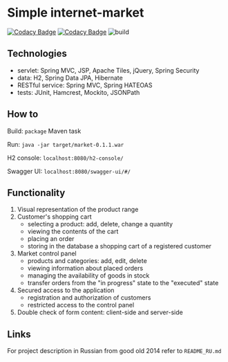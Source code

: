 <h1>Simple internet-market</h1>

[![Codacy Badge](https://api.codacy.com/project/badge/Grade/8c0bd51bdba44e04bd2cbbfd7f643e9f)](https://www.codacy.com/manual/aleksey-lukyanets/market?utm_source=github.com&amp;utm_medium=referral&amp;utm_content=aleksey-lukyanets/market&amp;utm_campaign=Badge_Grade)
[![Codacy Badge](https://api.codacy.com/project/badge/Coverage/8c0bd51bdba44e04bd2cbbfd7f643e9f)](https://www.codacy.com/manual/aleksey-lukyanets/market?utm_source=github.com&utm_medium=referral&utm_content=aleksey-lukyanets/market&utm_campaign=Badge_Coverage)
![build](https://github.com/aleksey-lukyanets/market/workflows/build/badge.svg)

<h2>Technologies</h2>

<ul class="discharged">
    <li>servlet: Spring MVC, JSP, Apache Tiles, jQuery, Spring Security</li>
    <li>data: H2, Spring Data JPA, Hibernate</li>
    <li>RESTful service: Spring MVC, Spring HATEOAS</li>
    <li>tests: JUnit, Hamcrest, Mockito, JSONPath</li>
</ul>

<h2>How to</h2>

<p>Build: <code>package</code> Maven task
<p>Run: <code>java -jar target/market-0.1.1.war</code>
<p>H2 console: <code>localhost:8080/h2-console/</code>
<p>Swagger UI: <code>localhost:8080/swagger-ui/#/</code>

<h2>Functionality</h2>

<ol class="discharged">
    <li>Visual representation of the product range</li>
    <li>Customer's shopping cart
        <ul>
            <li>selecting a product: add, delete, change a quantity</li>
            <li>viewing the contents of the cart</li>
            <li>placing an order</li>
            <li>storing in the database a shopping cart of a registered customer</li>
        </ul>
    </li>
    <li>Market control panel
        <ul>
            <li>products and categories: add, edit, delete</li>
            <li>viewing information about placed orders</li>
            <li>managing the availability of goods in stock</li>
            <li>transfer orders from the "in progress" state to the "executed" state</li>
        </ul>        
    </li>
    <li>Secured access to the application
        <ul>
            <li>registration and authorization of customers</li>
            <li>restricted access to the control panel</li>
        </ul>
    </li>
    <li>Double check of form content: client-side and server-side</li>
</ol>

<h2>Links</h2>

For project description in Russian from good old 2014 refer to <code>README_RU.md</code>